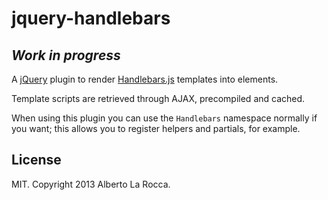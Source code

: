 jquery-handlebars
=================

*Work in progress*
------------------

A [jQuery](http://jquery.com/) plugin to render [Handlebars.js](http://handlebarsjs.com/) templates into elements.

Template scripts are retrieved through AJAX, precompiled and cached.

When using this plugin you can use the `Handlebars` namespace normally if you want; this allows you to register helpers and partials, for example.

License
-------

MIT. Copyright 2013 Alberto La Rocca.
